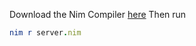 Download the Nim Compiler [here](https://nim-lang.org/install.html)
Then run

```nim
nim r server.nim
```